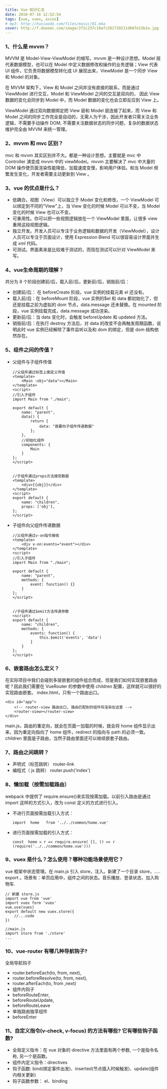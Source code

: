 ```yaml
---
title: Vue 知识汇总
date: 2018-07-16 12:52:54
tags: [vue, vuex, axios]
# mp3: http://huxiaodo.com/files/music/01.m4a
cover: http://f.dooomi.com/image/2f2c237c10afc281729211d6d7e15b2a.jpg
---
```


###  1、什么是 mvvm？
MVVM 是 Model-View-ViewModel 的缩写。mvvm 是一种设计思想。Model 层代表数据模型，也可以在 Model 中定义数据修改和操作的业务逻辑；View 代表 UI 组件，它负责将数据模型转化成 UI 展现出来，ViewModel 是一个同步 View 和 Model 的对象。

在 MVVM 架构下，View 和 Model 之间并没有直接的联系，而是通过 ViewModel 进行交互，Model 和 ViewModel 之间的交互是双向的， 因此 View 数据的变化会同步到 Model 中，而 Model 数据的变化也会立即反应到 View 上。

ViewModel 通过双向数据绑定把 View 层和 Model 层连接了起来，而 View 和 Model 之间的同步工作完全是自动的，无需人为干涉，因此开发者只需关注业务逻辑，不需要手动操作 DOM, 不需要关注数据状态的同步问题，复杂的数据状态维护完全由 MVVM 来统一管理。

### 2、mvvm 和 mvc 区别？
mvc 和 mvvm 其实区别并不大。都是一种设计思想。主要就是 mvc 中 Controller 演变成 mvvm 中的 viewModel。mvvm 主要解决了 mvc 中大量的 DOM 操作使页面渲染性能降低，加载速度变慢，影响用户体验。和当 Model 频繁发生变化，开发者需要主动更新到 View 。

### 3、vue 的优点是什么？
- 低耦合。视图（View）可以独立于 Model 变化和修改，一个 ViewModel 可以绑定到不同的"View"上，当 View 变化的时候 Model 可以不变，当 Model 变化的时候 View 也可以不变。
- 可重用性。你可以把一些视图逻辑放在一个 ViewModel 里面，让很多 view 重用这段视图逻辑。
- 独立开发。开发人员可以专注于业务逻辑和数据的开发（ViewModel），设计人员可以专注于页面设计，使用 Expression Blend 可以很容易设计界面并生成 xml 代码。
- 可测试。界面素来是比较难于测试的，而现在测试可以针对 ViewModel 来写。

### 4、vue生命周期的理解？
共分为 8 个阶段创建前/后，载入前/后，更新前/后，销毁前/后：
- 创建前/后： 在 beforeCreate 阶段，vue 实例的挂载元素 el 还没有。
- 载入前/后：在 beforeMount 阶段，vue 实例的$el 和 data 都初始化了，但还是挂载之前为虚拟的 dom 节点，data.message 还未替换。在 mounted 阶段，vue 实例挂载完成，data.message 成功渲染。
- 更新前/后：当 data 变化时，会触发 beforeUpdate 和 updated 方法。
- 销毁前/后：在执行 destroy 方法后，对 data 的改变不会再触发周期函数，说明此时 vue 实例已经解除了事件监听以及和 dom 的绑定，但是 dom 结构依然存在。

### 5、组件之间的传值？
- 父组件与子组件传值
    ```
    //父组件通过标签上面定义传值
    <template>
        <Main :obj="data"></Main>
    </template>
    <script>
    //引入子组件
    import Main from "./main";

    export default {
        name: "parent",
        data() {
            return {
                data: "我要向子组件传递数据"
            };
        },
        //初始化组件
        components: {
            Main
        }
    };
    </script>


    //子组件通过props方法接受数据
    <template>
        <div>{{obj}}</div>
    </template>
    <script>
    export default {
        name: "children",
        props: ['obj'],
    };
    </script>
    ```

- 子组件向父组件传递数据
    ```
    //父组件通过v-on指令接收
    <template>
        <div v-on:events="event"></div>
    </template>
    <script>
    //引入子组件
    import Main from "./main";

    export default {
        name: "parent",
        methods: {
            event: function() {}
        }
    };
    </script>


    //子组件通过$emit方法传递参数
    <script>
    export default {
        name: "children",
        methods: {
            events: function() {
                this.$emit('events', 'data')
            }
        }
    };
    </script>
    ```

### 6、嵌套路由怎么定义？
在实际项目中我们会碰到多层嵌套的组件组合而成，但是我们如何实现嵌套路由呢？因此我们需要在 VueRouter 的参数中使用 children 配置，这样就可以很好的实现路由嵌套。
index.html，只有一个路由出口。
```
<div id="app">
    <!-- router-view 路由出口, 路由匹配到的组件将渲染在这里 -->
    <router-view></router-view>
</div>
```
main.js，路由的重定向，就会在页面一加载的时候，就会将 home 组件显示出来，因为重定向指向了 home 组件，redirect 的指向与 path 的必须一致。children 里面是子路由，当然子路由里面还可以继续嵌套子路由。

### 7、路由之间跳转？
- 声明式（标签跳转） router-link
- 编程式（ js 跳转） router.push('index')

### 8、懒加载（按需加载路由）
webpack 中提供了 require.ensure()来实现按需加载。以前引入路由是通过 import 这样的方式引入，改为 const 定义的方式进行引入。
- 不进行页面按需加载引入方式：
    ```
    import  home   from '../../common/home.vue'
    ```
- 进行页面按需加载的引入方式：
    ```
    const  home = r => require.ensure( [], () => r (require('../../common/home.vue')))
    ```

### 9、vuex 是什么？怎么使用？哪种功能场景使用它？
vue 框架中状态管理。在 main.js 引入 store，注入。新建了一个目录 store，….. export 。场景有：单页应用中，组件之间的状态。音乐播放、登录状态、加入购物车.
```
// 新建 store.js
import vue from 'vue'
import vuex form 'vuex'
vue.use(vuex)
export default new vuex.store({
    //...code
})

//main.js
import store from './store'
...
```
### 10、vue-router 有哪几种导航钩子?
全局导航钩子
- router.beforeEach(to, from, next),
- router.beforeResolve(to, from, next),
- router.afterEach(to, from ,next)
- 组件内钩子
- beforeRouteEnter,
- beforeRouteUpdate,
- beforeRouteLeave
- 单独路由独享组件
- beforeEnter

### 11、自定义指令(v-check, v-focus) 的方法有哪些? 它有哪些钩子函数? 
- 全局定义指令：在 vue 对象的 directive 方法里面有两个参数, 一个是指令名称, 另一个是函数。
- 组件内定义指令：directives
- 钩子函数: bind(绑定事件出发)、inserted(节点插入时候触发)、update(组件内相关更新)
- 钩子函数参数： el、binding